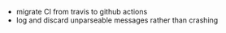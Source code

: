 * migrate CI from travis to github actions
* log and discard unparseable messages rather than crashing